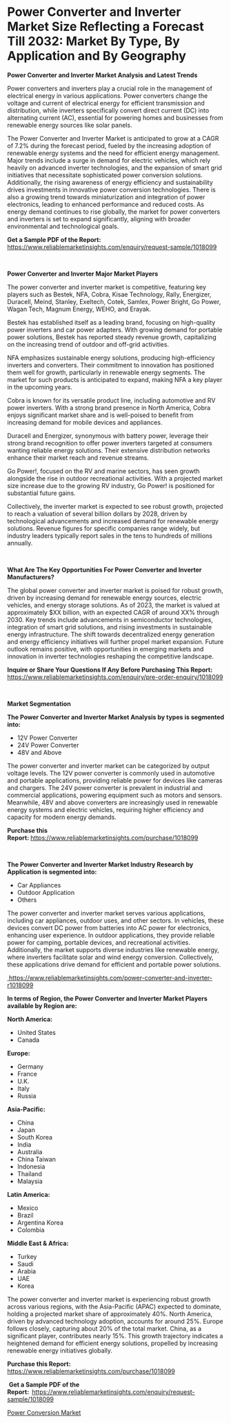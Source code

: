 <p><h1>Power Converter and Inverter Market Size Reflecting a Forecast Till 2032: Market By Type, By Application and By Geography</h1></p><p><strong>Power Converter and Inverter Market Analysis and Latest Trends</strong></p>
<p><p>Power converters and inverters play a crucial role in the management of electrical energy in various applications. Power converters change the voltage and current of electrical energy for efficient transmission and distribution, while inverters specifically convert direct current (DC) into alternating current (AC), essential for powering homes and businesses from renewable energy sources like solar panels.</p><p>The Power Converter and Inverter Market is anticipated to grow at a CAGR of 7.2% during the forecast period, fueled by the increasing adoption of renewable energy systems and the need for efficient energy management. Major trends include a surge in demand for electric vehicles, which rely heavily on advanced inverter technologies, and the expansion of smart grid initiatives that necessitate sophisticated power conversion solutions. Additionally, the rising awareness of energy efficiency and sustainability drives investments in innovative power conversion technologies. There is also a growing trend towards miniaturization and integration of power electronics, leading to enhanced performance and reduced costs. As energy demand continues to rise globally, the market for power converters and inverters is set to expand significantly, aligning with broader environmental and technological goals.</p></p>
<p><strong>Get a Sample PDF of the Report:&nbsp;</strong> <a href="https://www.reliablemarketinsights.com/enquiry/request-sample/1018099?utm_campaign=2214&utm_medium=2&utm_source=Github&utm_content=ia&utm_term=07042025&utm_id=power-converter-and-inverter">https://www.reliablemarketinsights.com/enquiry/request-sample/1018099</a></p>
<p>&nbsp;</p>
<p><strong>Power Converter and Inverter Major Market Players</strong></p>
<p><p>The power converter and inverter market is competitive, featuring key players such as Bestek, NFA, Cobra, Kisae Technology, Rally, Energizer, Duracell, Meind, Stanley, Exeltech, Cotek, Samlex, Power Bright, Go Power, Wagan Tech, Magnum Energy, WEHO, and Erayak. </p><p>Bestek has established itself as a leading brand, focusing on high-quality power inverters and car power adapters. With growing demand for portable power solutions, Bestek has reported steady revenue growth, capitalizing on the increasing trend of outdoor and off-grid activities.</p><p>NFA emphasizes sustainable energy solutions, producing high-efficiency inverters and converters. Their commitment to innovation has positioned them well for growth, particularly in renewable energy segments. The market for such products is anticipated to expand, making NFA a key player in the upcoming years.</p><p>Cobra is known for its versatile product line, including automotive and RV power inverters. With a strong brand presence in North America, Cobra enjoys significant market share and is well-poised to benefit from increasing demand for mobile devices and appliances.</p><p>Duracell and Energizer, synonymous with battery power, leverage their strong brand recognition to offer power inverters targeted at consumers wanting reliable energy solutions. Their extensive distribution networks enhance their market reach and revenue streams.</p><p>Go Power!, focused on the RV and marine sectors, has seen growth alongside the rise in outdoor recreational activities. With a projected market size increase due to the growing RV industry, Go Power! is positioned for substantial future gains.</p><p>Collectively, the inverter market is expected to see robust growth, projected to reach a valuation of several billion dollars by 2028, driven by technological advancements and increased demand for renewable energy solutions. Revenue figures for specific companies range widely, but industry leaders typically report sales in the tens to hundreds of millions annually.</p></p>
<p>&nbsp;</p>
<p><strong>What Are The Key Opportunities For Power Converter and Inverter Manufacturers?</strong></p>
<p><p>The global power converter and inverter market is poised for robust growth, driven by increasing demand for renewable energy sources, electric vehicles, and energy storage solutions. As of 2023, the market is valued at approximately $XX billion, with an expected CAGR of around XX% through 2030. Key trends include advancements in semiconductor technologies, integration of smart grid solutions, and rising investments in sustainable energy infrastructure. The shift towards decentralized energy generation and energy efficiency initiatives will further propel market expansion. Future outlook remains positive, with opportunities in emerging markets and innovation in inverter technologies reshaping the competitive landscape.</p></p>
<p><strong>Inquire or Share Your Questions If Any Before Purchasing This Report:</strong> <a href="https://www.reliablemarketinsights.com/enquiry/pre-order-enquiry/1018099?utm_campaign=2214&utm_medium=2&utm_source=Github&utm_content=ia&utm_term=07042025&utm_id=power-converter-and-inverter">https://www.reliablemarketinsights.com/enquiry/pre-order-enquiry/1018099</a></p>
<p>&nbsp;</p>
<p><strong>Market Segmentation</strong></p>
<p><strong>The Power Converter and Inverter Market Analysis by types is segmented into:</strong></p>
<p><ul><li>12V Power Converter</li><li>24V Power Converter</li><li>48V and Above</li></ul></p>
<p><p>The power converter and inverter market can be categorized by output voltage levels. The 12V power converter is commonly used in automotive and portable applications, providing reliable power for devices like cameras and chargers. The 24V power converter is prevalent in industrial and commercial applications, powering equipment such as motors and sensors. Meanwhile, 48V and above converters are increasingly used in renewable energy systems and electric vehicles, requiring higher efficiency and capacity for modern energy demands.</p></p>
<p><strong>Purchase this Report:&nbsp;</strong><a href="https://www.reliablemarketinsights.com/purchase/1018099?utm_campaign=2214&utm_medium=2&utm_source=Github&utm_content=ia&utm_term=07042025&utm_id=power-converter-and-inverter">https://www.reliablemarketinsights.com/purchase/1018099</a></p>
<p>&nbsp;</p>
<p><strong>The Power Converter and Inverter Market Industry Research by Application is segmented into:</strong></p>
<p><ul><li>Car Appliances</li><li>Outdoor Application</li><li>Others</li></ul></p>
<p><p>The power converter and inverter market serves various applications, including car appliances, outdoor uses, and other sectors. In vehicles, these devices convert DC power from batteries into AC power for electronics, enhancing user experience. In outdoor applications, they provide reliable power for camping, portable devices, and recreational activities. Additionally, the market supports diverse industries like renewable energy, where inverters facilitate solar and wind energy conversion. Collectively, these applications drive demand for efficient and portable power solutions.</p></p>
<p><a href="https://www.reliablemarketinsights.com/power-converter-and-inverter-r1018099?utm_campaign=2214&utm_medium=2&utm_source=Github&utm_content=ia&utm_term=07042025&utm_id=power-converter-and-inverter">&nbsp;https://www.reliablemarketinsights.com/power-converter-and-inverter-r1018099</a></p>
<p><strong>In terms of Region, the Power Converter and Inverter Market Players available by Region are:</strong></p>
<p>
    <p> <strong> North America: </strong>
        <ul>
            <li>United States</li>
            <li>Canada</li>
        </ul>
        </p> 
    <p> <strong> Europe: </strong>
        <ul>
            <li>Germany</li>
            <li>France</li>
            <li>U.K.</li>
            <li>Italy</li>
            <li>Russia</li>
        </ul>
        </p> 
    <p> <strong> Asia-Pacific: </strong>
        <ul>
            <li>China</li>
            <li>Japan</li>
            <li>South Korea</li>
            <li>India</li>
            <li>Australia</li>
            <li>China Taiwan</li>
            <li>Indonesia</li>
            <li>Thailand</li>
            <li>Malaysia</li>
        </ul>
        </p> 
    <p> <strong> Latin America: </strong>
        <ul>
            <li>Mexico</li>
            <li>Brazil</li>
            <li>Argentina Korea</li>
            <li>Colombia</li>
        </ul>
        </p> 
    <p> <strong> Middle East & Africa: </strong>
        <ul>
            <li>Turkey</li>
            <li>Saudi</li>
            <li>Arabia</li>
            <li>UAE</li>
            <li>Korea</li>
        </ul>
    </p>
    </p>
<p><p>The power converter and inverter market is experiencing robust growth across various regions, with the Asia-Pacific (APAC) expected to dominate, holding a projected market share of approximately 40%. North America, driven by advanced technology adoption, accounts for around 25%. Europe follows closely, capturing about 20% of the total market. China, as a significant player, contributes nearly 15%. This growth trajectory indicates a heightened demand for efficient energy solutions, propelled by increasing renewable energy initiatives globally.</p></p>
<p><strong>Purchase this Report: </strong><a href="https://www.reliablemarketinsights.com/purchase/1018099?utm_campaign=2214&utm_medium=2&utm_source=Github&utm_content=ia&utm_term=07042025&utm_id=power-converter-and-inverter">https://www.reliablemarketinsights.com/purchase/1018099</a></p>
<p>&nbsp;<strong>Get a Sample PDF of the Report:&nbsp;&nbsp;</strong><a href="https://www.reliablemarketinsights.com/enquiry/request-sample/1018099?utm_campaign=2214&utm_medium=2&utm_source=Github&utm_content=ia&utm_term=07042025&utm_id=power-converter-and-inverter">https://www.reliablemarketinsights.com/enquiry/request-sample/1018099</a></p>
<p><strong></strong></p>
<p><p><a href="https://github.com/wileonie19657/Market-Research-Report-List-1/blob/main/power-conversion-market.md?utm_campaign=2214&utm_medium=2&utm_source=Github&utm_content=ia&utm_term=07042025&utm_id=power-converter-and-inverter">Power Conversion Market</a></p></p>